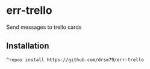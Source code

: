 err-trello
==========

Send messages to trello cards


## Installation

    ^repos install https://github.com/drsm79/err-trello
